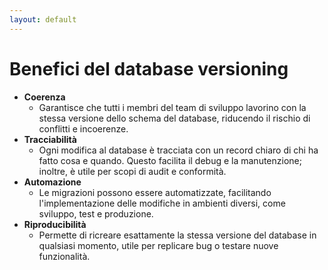 ```yaml
---
layout: default
---
```


# Benefici del database versioning

<v-clicks depth="2">

- **Coerenza**
  - Garantisce che tutti i membri del team di sviluppo lavorino con la stessa versione dello schema del database, riducendo il rischio di conflitti e incoerenze.
- **Tracciabilità**
  - Ogni modifica al database è tracciata con un record chiaro di chi ha fatto cosa e quando. Questo facilita il debug e la manutenzione; inoltre, è utile per scopi di audit e conformità.
- **Automazione**
  - Le migrazioni possono essere automatizzate, facilitando l'implementazione delle modifiche in ambienti diversi, come sviluppo, test e produzione.
- **Riproducibilità**
  - Permette di ricreare esattamente la stessa versione del database in qualsiasi momento, utile per replicare bug o testare nuove funzionalità.

</v-clicks>


